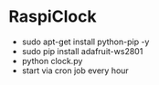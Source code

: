 RaspiClock
==========

* sudo apt-get install python-pip -y
* sudo pip install adafruit-ws2801
* python clock.py
* start via cron job every hour
